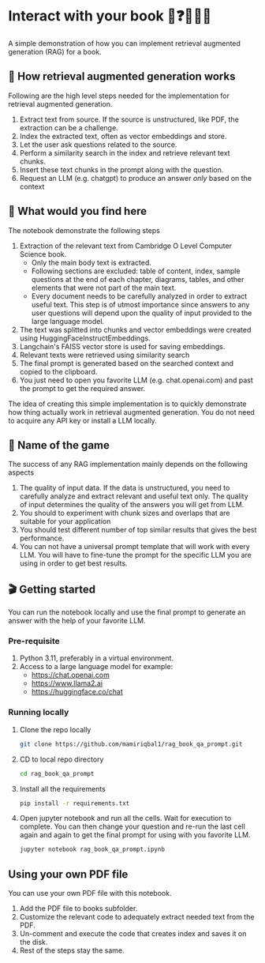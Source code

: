 # Interact with your book 📖❓🙋🏻‍♀️

A simple demonstration of how you can implement retrieval augmented generation (RAG) for a book.

## 🚀 How retrieval augmented generation works

Following are the high level steps needed for the implementation for retrieval augmented generation.

1. Extract text from source. If the source is unstructured, like PDF, the extraction can be a challenge.
2. Index the extracted text, often as vector embeddings and store.
3. Let the user ask questions related to the source.
4. Perform a similarity search in the index and retrieve relevant text chunks.
5. Insert these text chunks in the prompt along with the question.
6. Request an LLM (e.g. chatgpt) to produce an answer *only* based on the context

## 🌟 What would you find here

The notebook demonstrate the following steps 

1. Extraction of the relevant text from Cambridge O Level Computer Science book.
    - Only the main body text is extracted.
    - Following sections are excluded: table of content, index, sample questions at the end of each chapter, diagrams, tables, and other elements that were not part of the main text.
    - Every document needs to be carefully analyzed in order to extract useful text. This step is of utmost importance since answers to any user questions will depend upon the quality of input provided to the large language model.
2. The text was splitted into chunks and vector embeddings were created using HuggingFaceInstructEmbeddings.
3. Langchain's FAISS vector store is used for saving embeddings.
4. Relevant texts were retrieved using similarity search
5. The final prompt is generated based on the searched context and copied to the clipboard.
6. You just need to open you favorite LLM (e.g. chat.openai.com) and past the prompt to get the required answer.

The idea of creating this simple implementation is to quickly demonstrate how thing actually work in retrieval augmented generation. You do not need to acquire any API key or install a LLM locally.

## 🧨 Name of the game

The success of any RAG implementation mainly depends on the following aspects

1. The quality of input data. If the data is unstructured, you need to carefully analyze and extract relevant and useful text only. The quality of input determines the quality of the answers you will get from LLM.
2. You should to experiment with chunk sizes and overlaps that are suitable for your application
3. You should test different number of top similar results that gives the best performance.
4. You can not have a universal prompt template that will work with every LLM. You will have to fine-tune the prompt for the specific LLM you are using in order to get best results.

## 🎬 Getting started

You can run the notebook locally and use the final prompt to generate an answer with the help of your favorite LLM.

### Pre-requisite

1. Python 3.11, preferably in a virtual environment.
2. Access to a large language model for example:
    - <https://chat.openai.com>
    - <https://www.llama2.ai>
    - <https://huggingface.co/chat>

### Running locally

1. Clone the repo locally

    ```bash
    git clone https://github.com/mamiriqbal1/rag_book_qa_prompt.git
    ```

2. CD to local repo directory

    ```bash
    cd rag_book_qa_prompt
    ```

3. Install all the requirements

    ```bash
    pip install -r requirements.txt
    ```

4. Open jupyter notebook and run all the cells. Wait for execution to complete. You can then change your question and re-run the last cell again and again to get the final prompt for using with you favorite LLM.

    ```bash
    jupyter notebook rag_book_qa_prompt.ipynb
    ```


## Using your own PDF file

You can use your own PDF file with this notebook.

1. Add the PDF file to books subfolder.
2. Customize the relevant code to adequately extract needed text from the PDF.
3. Un-comment and execute the code that creates index and saves it on the disk.
4. Rest of the steps stay the same.
